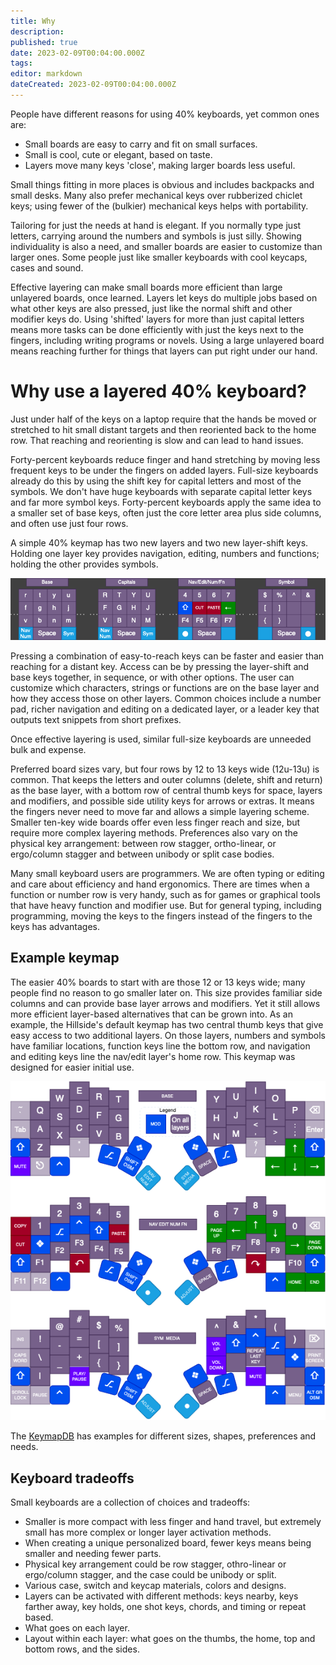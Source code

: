 ```yaml
---
title: Why
description: 
published: true
date: 2023-02-09T00:04:00.000Z
tags: 
editor: markdown
dateCreated: 2023-02-09T00:04:00.000Z
---
```



People have different reasons for using 40% keyboards, yet common ones are:

- Small boards are easy to carry and fit on small surfaces.
- Small is cool, cute or elegant, based on taste.
- Layers move many keys 'close', making larger boards less useful.

Small things fitting in more places is obvious and includes backpacks and small desks.
Many also prefer mechanical keys over rubberized chiclet keys;
  using fewer of the (bulkier) mechanical keys helps with portability.

Tailoring for just the needs at hand is elegant. 
If you normally type just letters, carrying around the numbers and symbols is just silly. 
Showing individuality is also a need, and smaller boards are easier to customize than larger ones.
Some people just like smaller keyboards with cool keycaps, cases and sound.

Effective layering can make small boards more efficient 
  than large unlayered boards, once learned.
Layers let keys do multiple jobs based on what other keys are also pressed, 
  just like the normal shift and other modifier keys do.
Using 'shifted' layers for more than just capital letters means more tasks can be done efficiently 
  with just the keys next to the fingers, including writing programs or novels.
Using a large unlayered board means reaching further for things 
  that layers can put right under our hand.


# Why use a layered 40% keyboard?

Just under half of the keys on a laptop require that the hands be moved or stretched 
  to hit small distant targets and then reoriented back to the home row. 
That reaching and reorienting is slow and can lead to hand issues.

Forty-percent keyboards reduce finger and hand stretching by moving less frequent keys 
  to be under the fingers on added layers. 
Full-size keyboards already do this by using the shift key 
  for capital letters and most of the symbols. 
We don't have huge keyboards with separate capital letter keys and far more symbol keys. 
Forty-percent keyboards apply the same idea to a smaller set of base keys, 
  often just the core letter area plus side columns, and often use just four rows.

A simple 40% keymap has two new layers and two new layer-shift keys. 
Holding one layer key provides navigation, editing, numbers and functions; 
  holding the other provides symbols.

![layer shift example](image/layers_snip.drawio.png)

Pressing a combination of easy-to-reach keys can be faster and easier 
  than reaching for a distant key. 
Access can be by pressing the layer-shift and base keys together, 
  in sequence, or with other options. 
The user can customize which characters, strings or functions are 
  on the base layer and how they access those on other layers. 
Common choices include a number pad, 
  richer navigation and editing on a dedicated layer, 
  or a leader key that outputs text snippets from short prefixes.

Once effective layering is used, 
  similar full-size keyboards are unneeded bulk and expense.

Preferred board sizes vary, but four rows by 12 to 13 keys wide (12u-13u) is common. 
That keeps the letters and outer columns (delete, shift and return) as the base layer,
  with a bottom row of central thumb keys for space, layers and modifiers, 
  and possible side utility keys for arrows or extras. 
It means the fingers never need to move far and allows a simple layering scheme.  
Smaller ten-key wide boards offer even less finger reach and size, 
  but require more complex layering methods. 
Preferences also vary on the physical key arrangement: 
  between row stagger, ortho-linear, or ergo/column stagger
  and between unibody or split case bodies.

Many small keyboard users are programmers. 
We are often typing or editing and care about efficiency and hand ergonomics. 
There are times when a function or number row is very handy, 
such as for games or graphical tools that have heavy function and modifier use. 
But for general typing, including programming, moving the keys to the fingers 
  instead of the fingers to the keys has advantages.

## Example keymap

The easier 40% boards to start with are those 12 or 13 keys wide; 
  many people find no reason to go smaller later on. 
This size provides familiar side columns and can provide base layer arrows and modifiers. 
Yet it still allows more efficient layer-based alternatives that can be grown into. 
As an example, the Hillside's default keymap has two central thumb keys 
  that give easy access to two additional layers.
On those layers, numbers and symbols have familiar locations,
  function keys line the bottom row, and navigation 
  and editing keys line the nav/edit layer's home row. 
This keymap was designed for easier initial use.

<img src="image/hillside_keymap.png" width=700>

The  [KeymapDB](https://keymapdb.com/) has examples for different sizes, shapes, preferences and needs.

## Keyboard tradeoffs

Small keyboards are a collection of choices and tradeoffs:

- Smaller is more compact with less finger and hand travel, 
  but extremely small has more complex or longer layer activation methods. 
- When creating a unique personalized board,
  fewer keys means being smaller and needing fewer parts.
- Physical key arrangement could be row stagger, othro-linear or ergo/column stagger, 
  and the case could be unibody or split.
- Various case, switch and keycap materials, colors and designs.
- Layers can be activated with different methods: keys nearby, keys farther away,
  key holds, one shot keys, chords, and timing or repeat based.
- What goes on each layer.
- Layout within each layer: what goes on the thumbs, 
  the home, top and bottom rows, and the sides.
